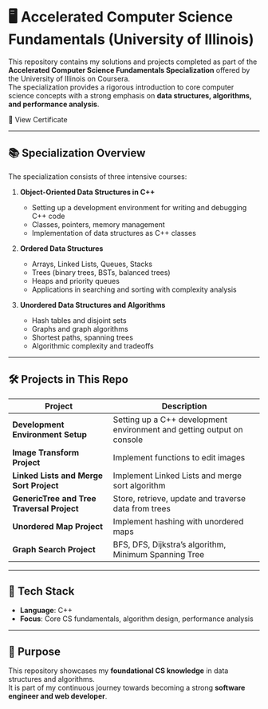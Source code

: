 # 🖥️ Accelerated Computer Science Fundamentals (University of Illinois)

This repository contains my solutions and projects completed as part of the  
**Accelerated Computer Science Fundamentals Specialization** offered by the University of Illinois on Coursera.  
The specialization provides a rigorous introduction to core computer science concepts with a strong emphasis on **data structures, algorithms, and performance analysis**.

📜 <a src="https://coursera.org/share/3f3adebc27d33b5c7485e99f2a0ba628" target="blank" rel="noopener noreferrer">View Certificate</a>

---

## 📚 Specialization Overview
The specialization consists of three intensive courses:

1. **Object-Oriented Data Structures in C++**
   - Setting up a development environment for writing and debugging C++ code
   - Classes, pointers, memory management
   - Implementation of data structures as C++ classes
     
2. **Ordered Data Structures**
   - Arrays, Linked Lists, Queues, Stacks
   - Trees (binary trees, BSTs, balanced trees)
   - Heaps and priority queues
   - Applications in searching and sorting with complexity analysis

3. **Unordered Data Structures and Algorithms**
   - Hash tables and disjoint sets
   - Graphs and graph algorithms
   - Shortest paths, spanning trees
   - Algorithmic complexity and tradeoffs

---

## 🛠️ Projects in This Repo
| Project | Description |
|---------|-------------|
| **Development Environment Setup** | Setting up a C++ development environment and getting output on console |
| **Image Transform Project** | Implement functions to edit images |
| **Linked Lists and Merge Sort Project** | Implement Linked Lists and merge sort algorithm |
| **GenericTree and Tree Traversal Project** | Store, retrieve, update and traverse data from trees |
| **Unordered Map Project** | Implement hashing with unordered maps |
| **Graph Search Project** | BFS, DFS, Dijkstra’s algorithm, Minimum Spanning Tree |

---

## 🔧 Tech Stack
- **Language**: C++  
- **Focus**: Core CS fundamentals, algorithm design, performance analysis  

---

## 🎯 Purpose
This repository showcases my **foundational CS knowledge** in data structures and algorithms.  
It is part of my continuous journey towards becoming a strong **software engineer and web developer**.
